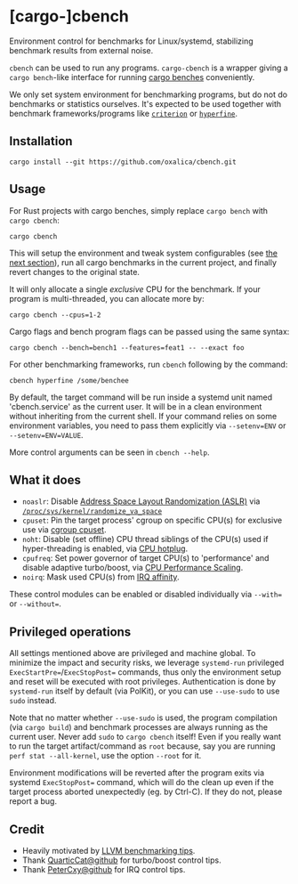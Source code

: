 # [cargo-]cbench

Environment control for benchmarks for Linux/systemd, stabilizing benchmark
results from external noise.

`cbench` can be used to run any programs. `cargo-cbench` is a wrapper giving a
`cargo bench`-like interface for running [cargo benches][cargo-bench] conveniently.

We only set system environment for benchmarking programs, but do not do
benchmarks or statistics ourselves. It's expected to be used together with
benchmark frameworks/programs like [`criterion`][criterion] or
[`hyperfine`][hyperfine].

## Installation

`cargo install --git https://github.com/oxalica/cbench.git`

## Usage

For Rust projects with cargo benches, simply replace `cargo bench` with
`cargo cbench`:

`cargo cbench`

This will setup the environment and tweak system configurables (see
[the next section](#what-it-does)), run all cargo benchmarks in the current
project, and finally revert changes to the original state.

It will only allocate a single *exclusive* CPU for the benchmark. If your
program is multi-threaded, you can allocate more by:

`cargo cbench --cpus=1-2`

Cargo flags and bench program flags can be passed using the same syntax:

`cargo cbench --bench=bench1 --features=feat1 -- --exact foo`

For other benchmarking frameworks, run `cbench` following by the command:

`cbench hyperfine /some/benchee`

By default, the target command will be run inside a systemd unit named
'cbench.service' as the current user. It will be in a clean environment
without inheriting from the current shell. If your command relies on some
environment variables, you need to pass them explicitly via `--setenv=ENV` or
`--setenv=ENV=VALUE`.

More control arguments can be seen in `cbench --help`.

## What it does

- `noaslr`: Disable [Address Space Layout Randomization (ASLR)][aslr] via
  [`/proc/sys/kernel/randomize_va_space`][randomize_va_space]
- `cpuset`: Pin the target process' cgroup on specific CPU(s) for exclusive use
  via [cgroup cpuset][cpuset].
- `noht`: Disable (set offline) CPU thread siblings of the CPU(s) used if
  hyper-threading is enabled, via [CPU hotplug][cpu-hotplug].
- `cpufreq`: Set power governor of target CPU(s) to 'performance' and disable
  adaptive turbo/boost, via [CPU Performance Scaling][cpufreq].
- `noirq`: Mask used CPU(s) from [IRQ affinity][irq-affinity].

These control modules can be enabled or disabled individually via `--with=` or
`--without=`.

## Privileged operations

All settings mentioned above are privileged and machine global. To minimize the
impact and security risks, we leverage `systemd-run` privileged
`ExecStartPre=`/`ExecStopPost=` commands, thus only the environment setup and
reset will be executed with root privileges. Authentication is done by
`systemd-run` itself by default (via PolKit), or you can use `--use-sudo` to
use `sudo` instead.

Note that no matter whether `--use-sudo` is used, the program compilation (via
`cargo build`) and benchmark processes are always running as the current user.
Never add `sudo` to `cargo cbench` itself! Even if you really want to run the
target artifact/command as `root` because, say you are running `perf stat
--all-kernel`, use the option `--root` for it.

Environment modifications will be reverted after the program exits via systemd
`ExecStopPost=` command, which will do the clean up even if the target process
aborted unexpectedly (eg. by Ctrl-C). If they do not, please report a bug.

## Credit

- Heavily motivated by [LLVM benchmarking tips][llvm-tips].
- Thank [QuarticCat@github](https://github.com/QuarticCat) for turbo/boost control tips.
- Thank [PeterCxy@github](https://github.com/PeterCxy) for IRQ control tips.

[cargo-bench]: https://doc.rust-lang.org/cargo/reference/profiles.html#bench
[criterion]: https://github.com/bheisler/criterion.rs
[hyperfine]: https://github.com/sharkdp/hyperfine
[aslr]: https://en.wikipedia.org/wiki/Address_space_layout_randomization
[randomize_va_space]: https://www.kernel.org/doc/html/latest/admin-guide/sysctl/kernel.html#randomize-va-space
[cpuset]: https://www.kernel.org/doc/html/latest/admin-guide/cgroup-v2.html#cpuset-interface-files
[cpu-hotplug]: https://www.kernel.org/doc/html/latest/core-api/cpu_hotplug.html#using-cpu-hotplug
[cpufreq]: https://www.kernel.org/doc/html/latest/admin-guide/pm/cpufreq.html#policy-interface-in-sysfs
[irq-affinity]: https://www.kernel.org/doc/html/latest/core-api/irq/irq-affinity.html
[llvm-tips]: https://llvm.org/docs/Benchmarking.html

